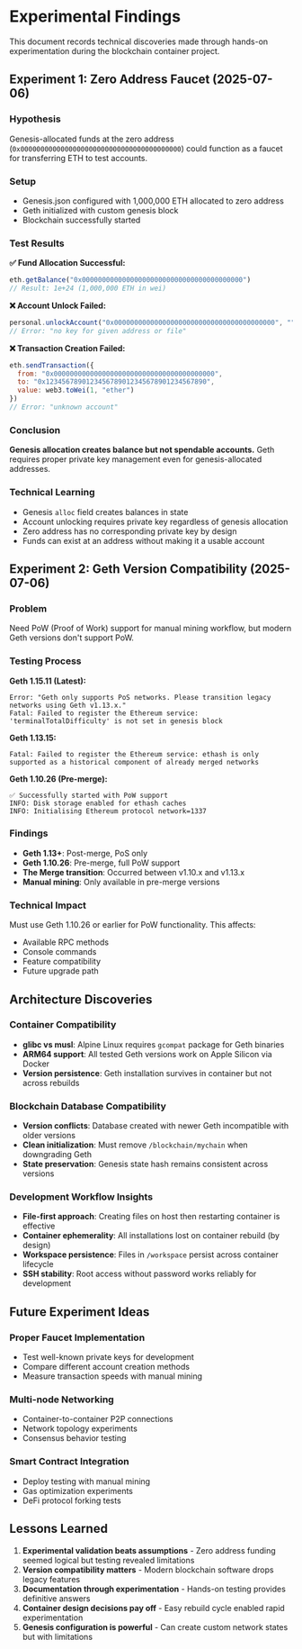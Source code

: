 # Experimental Findings

This document records technical discoveries made through hands-on experimentation during the blockchain container project.

## Experiment 1: Zero Address Faucet (2025-07-06)

### Hypothesis
Genesis-allocated funds at the zero address (`0x0000000000000000000000000000000000000000`) could function as a faucet for transferring ETH to test accounts.

### Setup
- Genesis.json configured with 1,000,000 ETH allocated to zero address
- Geth initialized with custom genesis block
- Blockchain successfully started

### Test Results

**✅ Fund Allocation Successful:**
```javascript
eth.getBalance("0x0000000000000000000000000000000000000000")
// Result: 1e+24 (1,000,000 ETH in wei)
```

**❌ Account Unlock Failed:**
```javascript
personal.unlockAccount("0x0000000000000000000000000000000000000000", "", 0)
// Error: "no key for given address or file"
```

**❌ Transaction Creation Failed:**
```javascript
eth.sendTransaction({
  from: "0x0000000000000000000000000000000000000000",
  to: "0x1234567890123456789012345678901234567890", 
  value: web3.toWei(1, "ether")
})
// Error: "unknown account"
```

### Conclusion
**Genesis allocation creates balance but not spendable accounts.** Geth requires proper private key management even for genesis-allocated addresses.

### Technical Learning
- Genesis `alloc` field creates balances in state
- Account unlocking requires private key regardless of genesis allocation
- Zero address has no corresponding private key by design
- Funds can exist at an address without making it a usable account

## Experiment 2: Geth Version Compatibility (2025-07-06)

### Problem
Need PoW (Proof of Work) support for manual mining workflow, but modern Geth versions don't support PoW.

### Testing Process

**Geth 1.15.11 (Latest):**
```
Error: "Geth only supports PoS networks. Please transition legacy networks using Geth v1.13.x."
Fatal: Failed to register the Ethereum service: 'terminalTotalDifficulty' is not set in genesis block
```

**Geth 1.13.15:**
```
Fatal: Failed to register the Ethereum service: ethash is only supported as a historical component of already merged networks
```

**Geth 1.10.26 (Pre-merge):**
```
✅ Successfully started with PoW support
INFO: Disk storage enabled for ethash caches
INFO: Initialising Ethereum protocol network=1337
```

### Findings
- **Geth 1.13+**: Post-merge, PoS only
- **Geth 1.10.26**: Pre-merge, full PoW support
- **The Merge transition**: Occurred between v1.10.x and v1.13.x
- **Manual mining**: Only available in pre-merge versions

### Technical Impact
Must use Geth 1.10.26 or earlier for PoW functionality. This affects:
- Available RPC methods
- Console commands
- Feature compatibility
- Future upgrade path

## Architecture Discoveries

### Container Compatibility
- **glibc vs musl**: Alpine Linux requires `gcompat` package for Geth binaries
- **ARM64 support**: All tested Geth versions work on Apple Silicon via Docker
- **Version persistence**: Geth installation survives in container but not across rebuilds

### Blockchain Database Compatibility
- **Version conflicts**: Database created with newer Geth incompatible with older versions
- **Clean initialization**: Must remove `/blockchain/mychain` when downgrading Geth
- **State preservation**: Genesis state hash remains consistent across versions

### Development Workflow Insights
- **File-first approach**: Creating files on host then restarting container is effective
- **Container ephemerality**: All installations lost on container rebuild (by design)
- **Workspace persistence**: Files in `/workspace` persist across container lifecycle
- **SSH stability**: Root access without password works reliably for development

## Future Experiment Ideas

### Proper Faucet Implementation
- Test well-known private keys for development
- Compare different account creation methods
- Measure transaction speeds with manual mining

### Multi-node Networking
- Container-to-container P2P connections
- Network topology experiments
- Consensus behavior testing

### Smart Contract Integration
- Deploy testing with manual mining
- Gas optimization experiments
- DeFi protocol forking tests

## Lessons Learned

1. **Experimental validation beats assumptions** - Zero address funding seemed logical but testing revealed limitations
2. **Version compatibility matters** - Modern blockchain software drops legacy features
3. **Documentation through experimentation** - Hands-on testing provides definitive answers
4. **Container design decisions pay off** - Easy rebuild cycle enabled rapid experimentation
5. **Genesis configuration is powerful** - Can create custom network states but with limitations